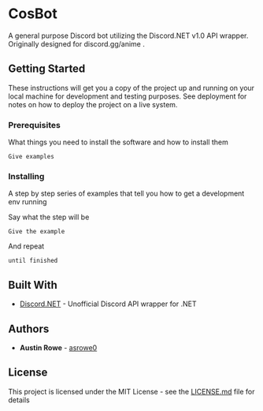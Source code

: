 # CosBot

A general purpose Discord bot utilizing the Discord.NET v1.0 API wrapper. Originally designed for discord.gg/anime .

## Getting Started

These instructions will get you a copy of the project up and running on your local machine for development and testing purposes. See deployment for notes on how to deploy the project on a live system.

### Prerequisites

What things you need to install the software and how to install them

```
Give examples
```

### Installing

A step by step series of examples that tell you how to get a development env running

Say what the step will be

```
Give the example
```

And repeat

```
until finished
```

## Built With

* [Discord.NET](https://github.com/RogueException/Discord.Net) - Unofficial Discord API wrapper for .NET


## Authors

* **Austin Rowe** - [asrowe0](https://github.com/asrowe0)

## License

This project is licensed under the MIT License - see the [LICENSE.md](LICENSE.md) file for details
